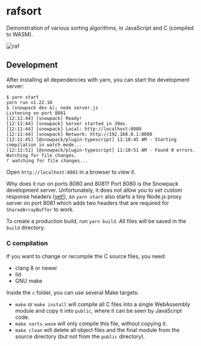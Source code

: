 # rafsort

Demonstration of various sorting algorithms, in JavaScript and C (compiled to WASM).

![raf](https://cdn.discordapp.com/avatars/218965601903706113/9a672cff7729f94a5ce72de35b143ed5.webp)

## Development

After installing all dependencies with yarn, you can start the development server:

```
$ yarn start
yarn run v1.22.10
$ (snowpack dev &); node server.js
Listening on port 8081
[12:11:44] [snowpack] Ready!
[12:11:44] [snowpack] Server started in 39ms.
[12:11:44] [snowpack] Local: http://localhost:8080
[12:11:44] [snowpack] Network: http://192.168.0.1:8080
[12:11:45] [@snowpack/plugin-typescript] 11:10:45 AM - Starting compilation in watch mode...
[12:11:51] [@snowpack/plugin-typescript] 11:10:51 AM - Found 0 errors. Watching for file changes.
⠏ watching for file changes...
```

Open `http://localhost:8081` in a browser to view it.

Why does it run on ports 8080 and 8081? Port 8080 is the Snowpack development server. Unfortunately, it does not allow you to set custom response headers ([yet!](https://github.com/snowpackjs/snowpack/pull/3413)), so `yarn start` also starts a tiny Node.js proxy server on port 8081 which adds two headers that are required for `SharedArrayBuffer` to work.

To create a production build, run `yarn build`. All files will be saved in the `build` directory.

### C compilation

If you want to change or recompile the C source files, you need:

- clang 8 or newer
- lld
- GNU make

Inside the `c` folder, you can use several Make targets:

- `make` or `make install` will compile all C files into a single WebAssembly module and copy it into `public`, where it can be seen by JavaScript code.
- `make sorts.wasm` will only compile this file, without copying it.
- `make clean` will delete all object files and the final module from the source directory (but not from the `public` directory).
